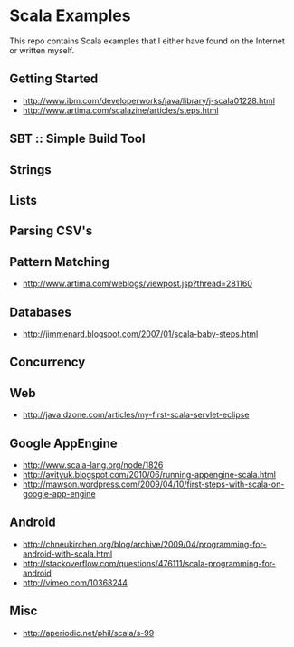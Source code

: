 # Scala Examples

<p>This repo contains Scala examples that I either have found on the
 Internet or written myself.</p>

## Getting Started

+ http://www.ibm.com/developerworks/java/library/j-scala01228.html
+ http://www.artima.com/scalazine/articles/steps.html

## SBT :: Simple Build Tool

## Strings

## Lists

## Parsing CSV's

## Pattern Matching
+ http://www.artima.com/weblogs/viewpost.jsp?thread=281160

## Databases
+ http://jimmenard.blogspot.com/2007/01/scala-baby-steps.html

## Concurrency

## Web
+ http://java.dzone.com/articles/my-first-scala-servlet-eclipse

## Google AppEngine

+ http://www.scala-lang.org/node/1826
+ http://avityuk.blogspot.com/2010/06/running-appengine-scala.html
+ http://mawson.wordpress.com/2009/04/10/first-steps-with-scala-on-google-app-engine

## Android

+ http://chneukirchen.org/blog/archive/2009/04/programming-for-android-with-scala.html
+ http://stackoverflow.com/questions/476111/scala-programming-for-android
+ http://vimeo.com/10368244

## Misc
+ http://aperiodic.net/phil/scala/s-99
